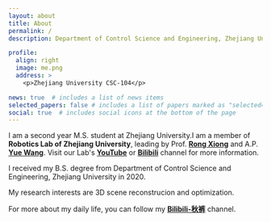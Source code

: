 ```yaml
---
layout: about
title: About
permalink: /
description: Department of Control Science and Engineering, Zhejiang University, China

profile:
  align: right
  image: me.png
  address: >
    <p>Zhejiang University CSC-104</p>

news: true  # includes a list of news items
selected_papers: false # includes a list of papers marked as "selected={true}"
social: true  # includes social icons at the bottom of the page
---
```


I am a second year M.S. student at Zhejiang University.I am a member of **Robotics Lab of Zhejiang University**, leading by Prof. **[Rong Xiong](https://person.zju.edu.cn/rongxiong)** and A.P. **[Yue Wang](https://ywang-zju.github.io)**. Visit our Lab's **[YouTube](https://www.youtube.com/channel/UCkGsUj95tueXDxf5JEhiYZQ)** or **[Bilibili](https://space.bilibili.com/544651460)** channel for more information. 

I received my B.S. degree from Department of Control Science and Engineering, Zhejiang University in 2020.

My research interests are 3D scene reconstrucion and optimization.

For more about my daily life, you can follow my **[Bilibili-秋裤](https://space.bilibili.com/430587061)** channel.
